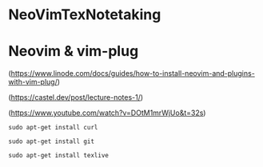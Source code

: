# NeoVimTexNotetaking

# Neovim & vim-plug
(https://www.linode.com/docs/guides/how-to-install-neovim-and-plugins-with-vim-plug/)

(https://castel.dev/post/lecture-notes-1/)

(https://www.youtube.com/watch?v=DOtM1mrWjUo&t=32s)

```
sudo apt-get install curl
```

```
sudo apt-get install git
```

```
sudo apt-get install texlive
```